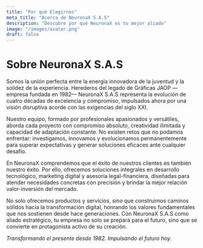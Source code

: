 ```yaml
---
title: "Por qué Elegirnos"
meta_title: "Acerca de NeuronaX S.A.S"
description: "Descubre por qué NeuronaX es tu mejor aliado"
image: "/images/avatar.png"
draft: false
---
```


# Sobre NeuronaX S.A.S

Somos la unión perfecta entre la energía innovadora de la juventud y la solidez de la experiencia. Herederos del legado de Gráficas JAOP —empresa fundada en 1982— NeuronaX S.A.S representa la evolución de cuatro décadas de excelencia y compromiso, impulsados ahora por una visión disruptiva acorde con las exigencias del siglo XXI.

Nuestro equipo, formado por profesionales apasionados y versátiles, aborda cada proyecto con compromiso absoluto, creatividad ilimitada y capacidad de adaptación constante. No existen retos que no podamos enfrentar: investigamos, innovamos y evolucionamos permanentemente para superar expectativas y generar soluciones eficaces ante cualquier desafío.

En NeuronaX comprendemos que el éxito de nuestros clientes es también nuestro éxito. Por ello, ofrecemos soluciones integrales en desarrollo tecnológico, marketing digital y asesoría legal-financiera, diseñadas para atender necesidades concretas con precisión y brindar la mejor relación valor-inversión del mercado.

No solo ofrecemos productos y servicios, sino que construimos caminos sólidos hacia la transformación digital, honrando los valores fundamentales que nos sostienen desde hace generaciones. Con NeuronaX S.A.S como aliado estratégico, tu empresa no solo se prepara para el futuro, sino que se convierte en protagonista activo de su creación.

_Transformando el presente desde 1982. Impulsando el futuro hoy._

